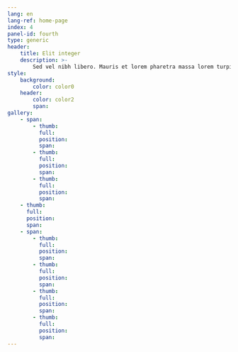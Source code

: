 ```yaml
---
lang: en
lang-ref: home-page
index: 4
panel-id: fourth
type: generic
header:
    title: Elit integer
    description: >-
        Sed vel nibh libero. Mauris et lorem pharetra massa lorem turpis congue pulvinar. Vivamus sed feugiat finibus. Duis amet bibendum amet sed. Duis mauris ex, dapibus sed ligula tempus volutpat magna etiam.
style:
    background:
        color: color0
    header:
        color: color2
        span:
gallery:
    - span:
        - thumb:
          full:
          position:
          span:
        - thumb:
          full:
          position:
          span:
        - thumb:
          full:
          position:
          span:
    - thumb:
      full:
      position:
      span:
    - span:
        - thumb:
          full:
          position:
          span:
        - thumb:
          full:
          position:
          span:
        - thumb:
          full:
          position:
          span:
        - thumb:
          full:
          position:
          span:
---
```

<div class="gallery">
    <div class="group span-3">
        <a href="{{ 'assets/images/fullsize/drone.jpg' | absolute_url }}" class="image filtered span-3" data-position="bottom"><img class="lazy-loading" src="{{ 'assets/images/thumbnail/drone.jpg' | absolute_url }}" data-src="{{ 'assets/images/fullsize/drone.jpg' | absolute_url }}" alt="" /></a>
        <a href="{{ 'assets/images/fullsize/mars_jezero-crater.jpg' | absolute_url }}" class="image filtered span-1-5" data-position="center"><img class="lazy-loading" src="{{ 'assets/images/thumbnail/mars_jezero-crater.jpg' | absolute_url }}" data-src="{{ 'assets/images/fullsize/mars_jezero-crater.jpg' | absolute_url }}" alt="" /></a>
        <a href="{{ 'assets/images/fullsize/gpim.jpg' | absolute_url }}" class="image filtered span-1-5" data-position="bottom"><img class="lazy-loading" src="{{ 'assets/images/thumbnail/gpim.jpg' | absolute_url }}" data-src="{{ 'assets/images/fullsize/gpim.jpg' | absolute_url }}" alt="" /></a>
    </div>
    <a href="{{ 'assets/images/fullsize/saturn_testing.jpg' | absolute_url }}" class="image filtered span-2-5" data-position="top"><img class="lazy-loading" src="{{ 'assets/images/thumbnail/saturn_testing.jpg' | absolute_url }}" data-src="{{ 'assets/images/fullsize/saturn_testing.jpg' | absolute_url }}" alt="" /></a>
    <div class="group span-4-5">
        <a href="{{ 'assets/images/fullsize/hr-9024_cme.jpg' | absolute_url }}" class="image filtered span-3" data-position="center"><img class="lazy-loading" src="{{ 'assets/images/thumbnail/hr-9024_cme.jpg' | absolute_url }}" data-src="{{ 'assets/images/fullsize/hr-9024_cme.jpg' | absolute_url }}" alt="" /></a>
        <a href="{{ 'assets/images/fullsize/jupiter_abyss.jpg' | absolute_url }}" class="image filtered span-1-5" data-position="center"><img class="lazy-loading" src="{{ 'assets/images/thumbnail/jupiter_abyss.jpg' | absolute_url }}" data-src="{{ 'assets/images/fullsize/jupiter_abyss.jpg' | absolute_url }}" alt="" /></a>
        <a href="{{ 'assets/images/fullsize/ngc-6543.jpg' | absolute_url }}" class="image filtered span-1-5" data-position="bottom"><img class="lazy-loading" src="{{ 'assets/images/thumbnail/ngc-6543.jpg' | absolute_url }}" data-src="{{ 'assets/images/fullsize/ngc-6543.jpg' | absolute_url }}" alt="" /></a>
        <a href="{{ 'assets/images/fullsize/ngc-3169.jpg' | absolute_url }}" class="image filtered span-3" data-position="top"><img class="lazy-loading" src="{{ 'assets/images/thumbnail/ngc-3169.jpg' | absolute_url }}" data-src="{{ 'assets/images/fullsize/ngc-3169.jpg' | absolute_url }}" alt="" /></a>
    </div>
    <a href="{{ 'assets/images/fullsize/sls-core_staging.jpg' | absolute_url }}" class="image filtered span-2-5" data-position="right"><img class="lazy-loading" src="{{ 'assets/images/thumbnail/sls-core_staging.jpg' | absolute_url }}" data-src="{{ 'assets/images/fullsize/sls-core_staging.jpg' | absolute_url }}" alt="" /></a>
</div>
